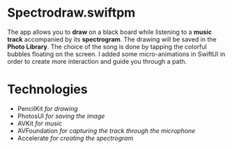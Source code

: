 # Spectrodraw.swiftpm
The app allows you to **draw** on a black board while listening to a **music track** accompanied by its **spectrogram**. The drawing will be saved in the **Photo Library**. The choice of the song is done by tapping the colorful bubbles floating on the screen. I added some micro-animations in SwiftUI in order to create more interaction and guide you through a path. 
# Technologies 
- PencilKit *for drawing* 
- PhotosUI *for saving the image*
- AVKit *for music*
- AVFoundation *for capturing the track through the microphone*
- Accelerate *for creating the spectrogram*

